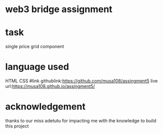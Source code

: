 # web3 bridge assignment
# task
single price grid component
# language used
HTML
CSS
#link
githublink:https://github.com/musa108/assingment5
live url:https://musa108.github.io/assingment5/
# acknowledgement
thanks to our miss adetutu for impacting me with the knowledge to build this project

